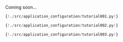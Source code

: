 Coming soon...

```Python
{!./src/application_configuration/tutorial001.py!}
```

```Python
{!./src/application_configuration/tutorial002.py!}
```

```Python
{!./src/application_configuration/tutorial003.py!}
```
